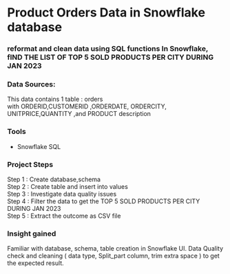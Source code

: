# Product Orders Data in Snowflake  database 

### reformat and clean data using SQL functions In Snowflake, fIND THE LIST OF TOP 5 SOLD PRODUCTS PER CITY DURING JAN 2023 


### Data Sources:
This data contains 1 table : orders  
with ORDERID,CUSTOMERID ,ORDERDATE, ORDERCITY, UNITPRICE,QUANTITY ,and PRODUCT description

### Tools
- Snowflake SQL


### Project Steps
Step 1 : Create database,schema  \
Step 2 : Create table and insert into values \
Step 3 : Investigate data quality issues\
Step 4 : Filter the data to get the TOP 5 SOLD PRODUCTS PER CITY DURING JAN 2023\
Step 5 : Extract the outcome as CSV file  


### Insight gained 
Familiar with database, schema, table creation in Snowflake UI. 
Data Quality check and cleaning ( data type, Split_part column, trim extra space ) to get the expected result.



